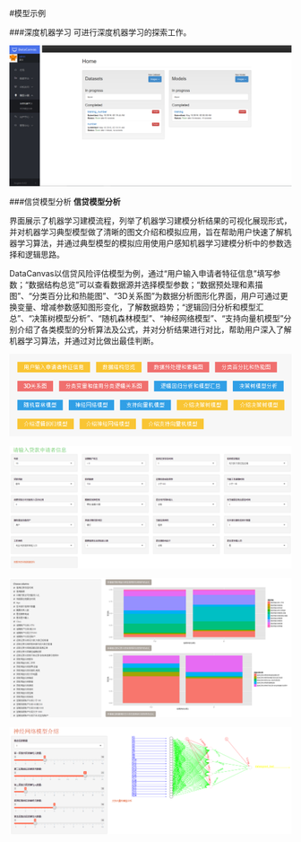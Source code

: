#模型示例

###深度机器学习
可进行深度机器学习的探索工作。

![](/assets/深度机器学习.png)

###信贷模型分析
**信贷模型分析**

界面展示了机器学习建模流程，列举了机器学习建模分析结果的可视化展现形式，并对机器学习典型模型做了清晰的图文介绍和模拟应用，旨在帮助用户快速了解机器学习算法，并通过典型模型的模拟应用使用户感知机器学习建模分析中的参数选择和逻辑思路。

DataCanvas以信贷风险评估模型为例，通过“用户输入申请者特征信息”填写参数；“数据结构总览”可以查看数据源并选择模型参数；“数据预处理和素描图”、“分类百分比和热能图”、“3D关系图”为数据分析图形化界面，用户可通过更换变量、增减参数感知图形变化，了解数据趋势；“逻辑回归分析和模型汇总”、“决策树模型分析”、“随机森林模型”、“神经网络模型”、“支持向量机模型”分别介绍了各类模型的分析算法及公式，并对分析结果进行对比，帮助用户深入了解机器学习算法，并通过对比做出最佳判断。


![](17.png)

![](18.png)

![](19.png)

![](20.png)